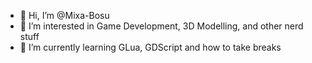 - 👋 Hi, I’m @Mixa-Bosu
- 👀 I’m interested in Game Development, 3D Modelling, and other nerd stuff
- 🌱 I’m currently learning GLua, GDScript and how to take breaks

<!---
Gappy-Bosu/Gappy-Bosu is a ✨ special ✨ repository because its `README.md` (this file) appears on your GitHub profile.
You can click the Preview link to take a look at your changes.
--->
